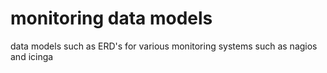 monitoring data models
======================

data models such as ERD's for various monitoring systems such as nagios and icinga

